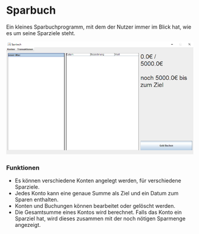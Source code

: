 # Sparbuch

Ein kleines Sparbuchprogramm, mit dem der Nutzer immer im Blick hat, wie es um seine Sparziele steht.

![Die Anwendung](./assets/Screenshot.PNG)

### Funktionen

- Es können verschiedene Konten angelegt werden, für verschiedene Sparziele.
- Jedes Konto kann eine genaue Summe als Ziel und ein Datum zum Sparen enthalten.
- Konten und Buchungen können bearbeitet oder gelöscht werden.
- Die Gesamtsumme eines Kontos wird berechnet. Falls das Konto ein Sparziel hat, wird dieses zusammen mit der noch nötigen Sparmenge angezeigt. 
